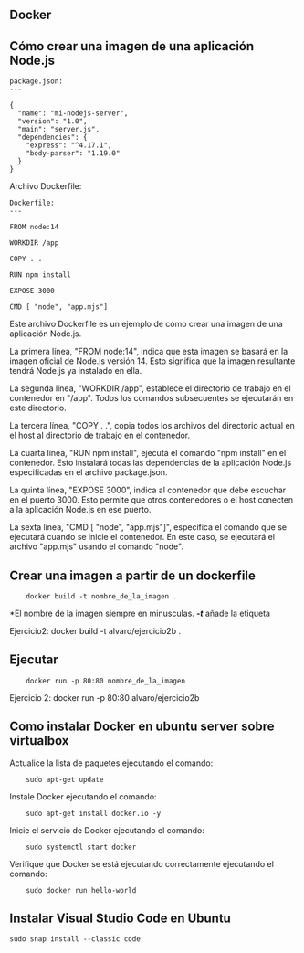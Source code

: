 ## Docker



## Cómo crear una imagen de una aplicación Node.js

    package.json:
    ---
    
    {
      "name": "mi-nodejs-server",
      "version": "1.0",
      "main": "server.js",
      "dependencies": {
        "express": "^4.17.1",
        "body-parser": "1.19.0"
      }
    }


Archivo Dockerfile:



    Dockerfile:
    ---

    FROM node:14

    WORKDIR /app

    COPY . .

    RUN npm install

    EXPOSE 3000

    CMD [ "node", "app.mjs"]


Este archivo Dockerfile es un ejemplo de cómo crear una imagen de una aplicación Node.js.

La primera línea, "FROM node:14", indica que esta imagen se basará en la imagen oficial de Node.js versión 14. Esto significa que la imagen resultante tendrá Node.js ya instalado en ella.

La segunda línea, "WORKDIR /app", establece el directorio de trabajo en el contenedor en "/app". Todos los comandos subsecuentes se ejecutarán en este directorio.

La tercera línea, "COPY . .", copia todos los archivos del directorio actual en el host al directorio de trabajo en el contenedor.

La cuarta línea, "RUN npm install", ejecuta el comando "npm install" en el contenedor. Esto instalará todas las dependencias de la aplicación Node.js especificadas en el archivo package.json.

La quinta línea, "EXPOSE 3000", indica al contenedor que debe escuchar en el puerto 3000. Esto permite que otros contenedores o el host conecten a la aplicación Node.js en ese puerto.

La sexta línea, "CMD [ "node", "app.mjs"]", especifica el comando que se ejecutará cuando se inicie el contenedor. En este caso, se ejecutará el archivo "app.mjs" usando el comando "node".



## Crear una imagen a partir de un dockerfile

        docker build -t nombre_de_la_imagen .
        
*El nombre de la imagen siempre en minusculas. 
***-t*** añade la etiqueta

Ejercicio2: docker build -t alvaro/ejercicio2b .



## Ejecutar 

        docker run -p 80:80 nombre_de_la_imagen
        

Ejercicio 2: docker run -p 80:80 alvaro/ejercicio2b




## Como instalar Docker en ubuntu server sobre virtualbox

Actualice la lista de paquetes ejecutando el comando: 

        sudo apt-get update
        
        
Instale Docker ejecutando el comando: 

        sudo apt-get install docker.io -y
        
Inicie el servicio de Docker ejecutando el comando: 

        sudo systemctl start docker
        
Verifique que Docker se está ejecutando correctamente ejecutando el comando: 

        sudo docker run hello-world
        
        

## Instalar Visual Studio Code en Ubuntu

    sudo snap install --classic code
